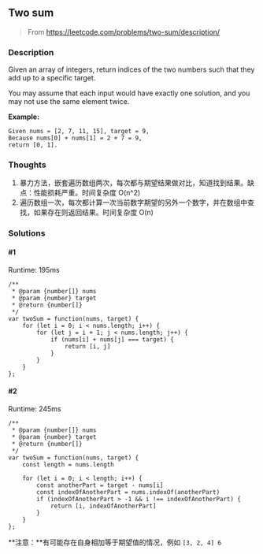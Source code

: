 ## Two sum

> From https://leetcode.com/problems/two-sum/description/

### Description
Given an array of integers, return indices of the two numbers such that they add up to a specific target.

You may assume that each input would have exactly one solution, and you may not use the same element twice.

**Example:**
```
Given nums = [2, 7, 11, 15], target = 9,
Because nums[0] + nums[1] = 2 + 7 = 9,
return [0, 1].
```

### Thoughts
1. 暴力方法，嵌套遍历数组两次，每次都与期望结果做对比，知道找到结果。缺点：性能损耗严重。时间复杂度 O(n^2)
2. 遍历数组一次，每次都计算一次当前数字期望的另外一个数字，并在数组中查找，如果存在则返回结果。时间复杂度 O(n)

### Solutions

#### #1
Runtime: 195ms

```
/**
 * @param {number[]} nums
 * @param {number} target
 * @return {number[]}
 */
var twoSum = function(nums, target) {
    for (let i = 0; i < nums.length; i++) {
        for (let j = i + 1; j < nums.length; j++) {
            if (nums[i] + nums[j] === target) {
                return [i, j]
            }
        }
    }
};
```

#### #2
Runtime: 245ms
```
/**
 * @param {number[]} nums
 * @param {number} target
 * @return {number[]}
 */
var twoSum = function(nums, target) {
    const length = nums.length
    
    for (let i = 0; i < length; i++) {
        const anotherPart = target - nums[i]
        const indexOfAnotherPart = nums.indexOf(anotherPart)
        if (indexOfAnotherPart > -1 && i !== indexOfAnotherPart) {
            return [i, indexOfAnotherPart]
        }
    }
};
```
**注意：**有可能存在自身相加等于期望值的情况，例如 ``[3, 2, 4] 6`` 
